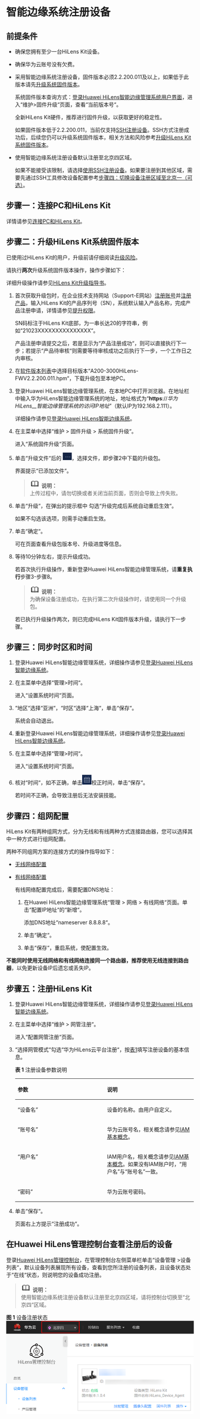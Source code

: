 # 智能边缘系统注册设备<a name="hilens_02_0051"></a>

## 前提条件<a name="section10466335498"></a>

-   确保您拥有至少一台HiLens Kit设备。
-   确保华为云账号没有欠费。
-   采用智能边缘系统注册设备，固件版本必须2.2.200.011及以上，如果低于此版本请先[升级系统固件版本](升级HiLens-Kit系统固件版本.md)。

    系统固件版本查询方式：[登录Huawei HiLens智能边缘管理系统用户界面](https://support.huawei.com/enterprise/zh/doc/EDOC1100133284/1e2e9a10)，进入“维护\>固件升级“页面，查看“当前版本号“。

    全新HiLens Kit硬件，推荐进行固件升级，以获取更好的稳定性。

    如果固件版本低于2.2.200.011，当前仅支持[SSH注册设备](使用SSH注册设备.md)。SSH方式注册成功后，后续您仍可以升级系统固件版本，相关方法和风险参考[升级HiLens Kit系统固件版本](升级HiLens-Kit系统固件版本.md)。

-   使用智能边缘系统注册设备默认注册至北京四区域。

    如果不能接受该限制，请选择[使用SSH注册设备](使用SSH注册设备.md)。如果要注册到其他区域，需要先通过SSH工具修改设备配置参考[步骤四：切换设备注册区域至北京一（可选）](使用SSH注册设备.md#section191304259256)。


## 步骤一：连接PC和HiLens Kit<a name="section11071158195517"></a>

详情请参见[连接PC和HiLens Kit](连接PC和HiLens-Kit.md)。

## 步骤二：升级HiLens Kit系统固件版本<a name="section2311935135715"></a>

已使用过HiLens Kit的用户，升级前请仔细阅读[升级风险](升级HiLens-Kit系统固件版本.md#section1035617614114)。

请执行**两次**升级系统固件版本操作，操作步骤如下：

详细升级操作请参见[HiLens Kit升级指导书](https://support.huawei.com/enterprise/zh/doc/EDOC1100133290?idPath=7919749%7C9856522%7C22892968%7C23710428%7C250700826)。

1.  首次获取升级包时，在企业技术支持网站（Support-E网站）[注册账号](https://uniportal.huawei.com/accounts/register.do?method=toRegister&appurl=http://support.huawei.com/enterprise?isFirstLogin=true&nls=zh)并[注册产品](https://support.huawei.com/enterprisemysupport/mysupport#click=productreg)，输入HiLens Kit的产品序列号（SN），系统默认输入产品名称，完成产品注册申请，详情请参见[提升权限](https://support.huawei.com/enterprise/enhanceMyPrivilege)。

    SN码标注于HiLens Kit底部，为一串长达20的字符串，例如“21023XXXXXXXXXXXXXXX“。

    产品注册申请提交之后，若是显示为“产品注册成功“，则可以直接执行下一步；若提示“产品待审核“则需要等待审核成功之后执行下一步，一个工作日之内审核。

2.  在[软件版本列表](https://support.huawei.com/enterprise/zh/ai-computing-platform/a200-3000hilens-pid-250700826/software/251268332?idAbsPath=fixnode01%7C7919749%7C9856522%7C22892968%7C23710428%7C250700826)中选择目标版本“A200-3000HiLens-FWV2.2.200.011.hpm“，下载升级包至本地PC。
3.  登录Huawei HiLens智能边缘管理系统，在本地PC中打开浏览器。在地址栏中输入华为HiLens智能边缘管理系统的地址，地址格式为“**https**://_华为HiLens__智能边缘管理系统的访问IP地址_”（默认IP为192.168.2.111）。

    详细操作请参见[登录Huawei HiLens智能边缘系统](https://support.huawei.com/enterprise/zh/doc/EDOC1100112066/a6312166)。

4.  在主菜单中选择“维护 \> 固件升级 \> 系统固件升级“。

    进入“系统固件升级“页面。

5.  单击“升级文件“后的  ![](figures/zh-cn_image_0241995390.png)，选择文件，即步骤2中下载的升级包。

    界面提示“已添加文件“。

    >![](public_sys-resources/icon-note.gif) **说明：**   
    >上传过程中，请勿切换或者关闭当前页面，否则会导致上传失败。  

6.  单击“升级“，在弹出的提示框中 勾选“升级完成后系统自动重启生效“。

    如果不勾选该选项，则需手动重启生效。

7.  单击“确定“。

    可在页面查看升级包版本号、升级进度等信息。

8.  等待10分钟左右，提示升级成功。

    若首次执行升级操作，重新登录Huawei HiLens智能边缘管理系统，请**重复执行**步骤3-步骤8。

    >![](public_sys-resources/icon-note.gif) **说明：**   
    >为确保设备注册成功，在执行第二次升级操作时，请使用同一个升级包。  

    若已执行升级操作两次，则已完成HiLens Kit固件版本升级，请执行下一步骤。


## 步骤三：同步时区和时间<a name="section1280204974412"></a>

1.  登录Huawei HiLens智能边缘管理系统，详细操作请参见[登录Huawei HiLens智能边缘系统](https://support.huawei.com/enterprise/zh/doc/EDOC1100112066/a6312166)。
2.  在主菜单中选择“管理\>时间“。

    进入“设置系统时间“页面。

3.  “地区“选择“亚洲“，“时区“选择“上海“，单击“保存“。

    系统会自动退出。

4.  重新登录Huawei HiLens智能边缘管理系统，详细操作请参见[登录Huawei HiLens智能边缘系统](https://support.huawei.com/enterprise/zh/doc/EDOC1100112066/a6312166)。
5.  在主菜单中选择“管理\>时间“。

    进入“设置系统时间“页面。

6.  核对“时间“，如不正确，单击![](figures/zh-cn_image_0242177803.png)校正时间，单击“保存“。

    若时间不正确，会导致注册后无法安装技能。


## 步骤四：组网配置<a name="section19822456194612"></a>

HiLens Kit有两种组网方式，分为无线和有线两种方式连接路由器，您可以选择其中一种方式进行组网配置。

两种不同组网方案的连接方式的操作指导如下：

-   [无线网络配置](无线网络配置.md)
-   [有线网络配置](有线网络配置.md)

    有线网络配置完成后，需要配置DNS地址：

    1.  在Huawei HiLens智能边缘管理系统“管理 \> 网络 \> 有线网络“页面。单击“配置IP地址“的“新增“。

        添加DNS地址“nameserver 8.8.8.8“。

    2.  单击“确定“。
    3.  单击“保存“，重启系统，使配置生效。


**不能同时使用无线网络和有线网络连接同一个路由器，推荐使用无线连接到路由器**，以免更新设备IP后遗忘或丢失IP。

## 步骤五：注册HiLens Kit<a name="section19889164762617"></a>

1.  登录Huawei HiLens智能边缘管理系统，详细操作请参见[登录Huawei HiLens智能边缘系统](https://support.huawei.com/enterprise/zh/doc/EDOC1100112066/a6312166)。
2.  在主菜单中选择“维护 \> 网管注册“。

    进入“配置网管注册“页面。

3.  “选择网管模式“勾选“华为HiLens云平台注册“，按[表1](#table13251458174018)填写注册设备的基本信息。

    **表 1**  注册设备参数说明

    <a name="table13251458174018"></a>
    <table><thead align="left"><tr id="row10259587406"><th class="cellrowborder" valign="top" width="50%" id="mcps1.2.3.1.1"><p id="p2025125811404"><a name="p2025125811404"></a><a name="p2025125811404"></a>参数</p>
    </th>
    <th class="cellrowborder" valign="top" width="50%" id="mcps1.2.3.1.2"><p id="p3251558194014"><a name="p3251558194014"></a><a name="p3251558194014"></a>说明</p>
    </th>
    </tr>
    </thead>
    <tbody><tr id="row2025358114014"><td class="cellrowborder" valign="top" width="50%" headers="mcps1.2.3.1.1 "><p id="p32575864017"><a name="p32575864017"></a><a name="p32575864017"></a><span class="parmname" id="parmname1813102111463"><a name="parmname1813102111463"></a><a name="parmname1813102111463"></a>“设备名”</span></p>
    </td>
    <td class="cellrowborder" valign="top" width="50%" headers="mcps1.2.3.1.2 "><p id="p11252058104011"><a name="p11252058104011"></a><a name="p11252058104011"></a>设备的名称。由用户自定义。</p>
    </td>
    </tr>
    <tr id="row325135812400"><td class="cellrowborder" valign="top" width="50%" headers="mcps1.2.3.1.1 "><p id="p525858164014"><a name="p525858164014"></a><a name="p525858164014"></a><span class="parmname" id="parmname0135172384611"><a name="parmname0135172384611"></a><a name="parmname0135172384611"></a>“账号名”</span></p>
    </td>
    <td class="cellrowborder" valign="top" width="50%" headers="mcps1.2.3.1.2 "><p id="p162515813409"><a name="p162515813409"></a><a name="p162515813409"></a>华为云账号名，相关概念请参见<a href="https://support.huaweicloud.com/productdesc-iam/iam_01_0023.html" target="_blank" rel="noopener noreferrer">IAM基本概念</a>。</p>
    </td>
    </tr>
    <tr id="row125125811403"><td class="cellrowborder" valign="top" width="50%" headers="mcps1.2.3.1.1 "><p id="p62511583400"><a name="p62511583400"></a><a name="p62511583400"></a><span class="parmname" id="parmname103732512467"><a name="parmname103732512467"></a><a name="parmname103732512467"></a>“用户名”</span></p>
    </td>
    <td class="cellrowborder" valign="top" width="50%" headers="mcps1.2.3.1.2 "><p id="p7261158134017"><a name="p7261158134017"></a><a name="p7261158134017"></a>IAM用户名，相关概念请参见<a href="https://support.huaweicloud.com/productdesc-iam/iam_01_0023.html" target="_blank" rel="noopener noreferrer">IAM基本概念</a>。如果没有IAM账户时，<span class="parmname" id="parmname1784061661110"><a name="parmname1784061661110"></a><a name="parmname1784061661110"></a>“用户名”</span>与<span class="parmname" id="parmname6840121621115"><a name="parmname6840121621115"></a><a name="parmname6840121621115"></a>“账号名”</span>一致。</p>
    </td>
    </tr>
    <tr id="row526158124017"><td class="cellrowborder" valign="top" width="50%" headers="mcps1.2.3.1.1 "><p id="p1426858104010"><a name="p1426858104010"></a><a name="p1426858104010"></a><span class="parmname" id="parmname1982222717466"><a name="parmname1982222717466"></a><a name="parmname1982222717466"></a>“密码”</span></p>
    </td>
    <td class="cellrowborder" valign="top" width="50%" headers="mcps1.2.3.1.2 "><p id="p626115810400"><a name="p626115810400"></a><a name="p626115810400"></a>华为云账号密码。</p>
    </td>
    </tr>
    </tbody>
    </table>

4.  单击“保存“。

    页面右上方提示“注册成功“。


## 在Huawei HiLens管理控制台查看注册后的设备<a name="section2853102614441"></a>

登录[Huawei HiLens管理控制台](https://console.huaweicloud.com/hilens/?region=cn-north-4#/hilens/deviceAuthority)，在管理控制台左侧菜单栏单击“设备管理 \>设备列表“，默认设备列表展现所有设备，查看到您所注册的设备列表，且设备状态处于“在线“状态，则说明您的设备成功注册。

>![](public_sys-resources/icon-note.gif) **说明：**   
>使用智能边缘系统注册设备默认注册至北京四区域，请将控制台切换至“北京四“区域。  

**图 1**  设备注册状态<a name="fig9970103511479"></a>  
![](figures/设备注册状态.png "设备注册状态")


